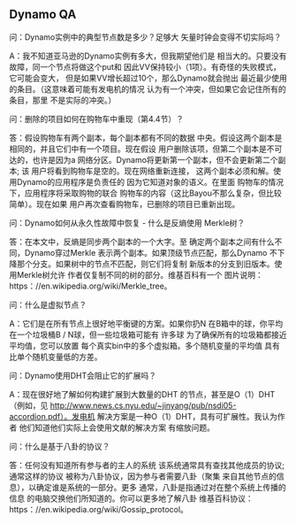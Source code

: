 ## Dynamo QA

问：Dynamo实例中的典型节点数是多少？足够大
矢量时钟会变得不切实际吗？

A：我不知道亚马逊的Dynamo实例有多大，但我期望他们是
相当大的。只要没有故障，同一个节点将做这个put和
因此VV保持较小（1项）。有奇怪的失败模式，它可能会变大，
但是如果VV增长超过10个，那么Dynamo就会抛出
最近最少使用的条目。（这意味着可能有发电机的情况
认为有一个冲突，但如果它会记住所有的条目，那里
不是实际的冲突。）

问：删除的项目如何在购物车中重现（第4.4节）？

答：假设购物车有两个副本，每个副本都有不同的数据
中央。假设这两个副本是相同的，并且它们中有一个项目。现在假设
用户删除该项，但第二个副本是不可达的，也许是因为a
网络分区。Dynamo将更新第一个副本，但不会更新第二个副本; 该
用户将看到购物车是空的。现在网络重新连接，
这两个副本必须和解。使用Dynamo的应用程序是负责任的
因为它知道对象的语义。在里面
购物车的情况下，应用程序将采取购物的联合
购物车的内容（这比Bayou不那么复杂，但比较简单）。现在如果
用户再次查看购物车，已删除的项目已重新出现。

问：Dynamo如何从永久性故障中恢复 - 什么是反熵使用
Merkle树？

答：在本文中，反熵是同步两个副本的一个大字。至
确定两个副本之间有什么不同，Dynamo穿过Merkle
表示两个副本。如果顶级节点匹配，那么Dynamo
不下降那个分支。如果树中的节点不匹配，则它们将复制
新版本的分支到旧版本。使用Merkle树允许
作者仅复制不同的树的部分。维基百科有一个
图片说明：https：//en.wikipedia.org/wiki/Merkle_tree。

问：什么是虚拟节点？

A：它们是在所有节点上很好地平衡键的方案。如果你扔N
在B箱中的球，你平均在一个垃圾桶B / N球，但一些垃圾箱可能有
许多球 为了确保所有的垃圾箱都接近平均值，您可以放置
每个真实bin中的多个虚拟箱。多个随机变量的平均值
具有比单个随机变量低的方差。

问：Dynamo使用DHT会阻止它的扩展吗？

A：现在很好地了解如何构建扩展到大数量的DHT
的节点，甚至是O（1）DHT（例如，见
http://www.news.cs.nyu.edu/~jinyang/pub/nsdi05-accordion.pdf）。发电机
解决方案是一种O（1）DHT，具有可扩展性。我认为作者
他们知道他们实际上会使用文献的解决方案
有缩放问题。

问：什么是基于八卦的协议？

答：任何没有知道所有参与者的主人的系统
该系统通常具有查找其他成员的协议; 通常这样的协议
被称为八卦协议，因为参与者需要八卦（聚集
来自其他节点的信息），以确定谁是系统的一部分。更多
通常，八卦是指通过对在整个系统上传播的信息
的电脑交换他们所知道的。你可以更多地了解八卦
维基百科协议：https：//en.wikipedia.org/wiki/Gossip_protocol。